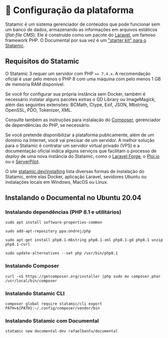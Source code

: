 # 🔧 Configuração da plataforma

Statamic é um sistema gerenciador de conteúdos que pode funcionar sem um banco de dados, armazenando as informações em arquivos estáticos (_flat-file CMS_). Ele é construído como um pacote do [Laravel](https://laravel.com/), um famoso framework PHP. O Documental por sua vez é um ["starter kit" para o Statamic](https://statamic.dev/starter-kits).

## Requisitos do Statamic

O Statamic 3 requer um servidor com PHP `>= 7.4.x`. A recomendação oficial é usar pelo menos o PHP 8 com uma máquina com pelo menos 1 GB de memória RAM disponível.

Se você for configurar sua própria instância sem Docker, também é necessário instalar alguns pacotes extras o GD Library ou ImageMagick, além das seguintes extensões: BCMath, Ctype, Exif, JSON, Mbstring, OpenSSL, PDO, Tokenizer, XML.&#x20;

Consulte também as instruções para instalação do [Composer](https://getcomposer.org/), gerenciador de dependências do PHP, se necessário.

Se você pretende disponibilizar a plataforma publicamente, além de um domínio na Internet, você vai precisar de um servidor. A melhor solução para o Statamic é contratar um servidor virtual privado (VPS) e a documentação oficial indica alguns serviços que facilitam o processo de _deploy_ de uma nova instância do Statamic, como o [Laravel Forge](https://forge.laravel.com/), o [Ploi.io](https://ploi.io/) ou o [ServerPilot](https://serverpilot.io/).

O site [statamic.dev/installing](https://statamic.dev/installing) lista diversas formas de instalação do Statamic, entre elas Docker, aplicação Laravel, sevidores Ubuntu ou instalações locais em Windows, MacOS ou Linux.&#x20;



## Instalando o Documental no Ubuntu 20.04

### Instalando dependências (PHP 8.1 e utilitários)

`sudo apt install software-properties-common`&#x20;

`sudo add-apt-repository ppa:ondrej/php`&#x20;

`sudo apt-get install php8.1-mbstring php8.1-xml php8.1-gd php8.1 unzip php8.1-curl`&#x20;

`sudo update-alternatives --set php /usr/bin/php8.1`

### Instalando Composer

`curl -sS https://getcomposer.org/installer |php sudo mv composer.phar /usr/local/bin/composer`

### Instalando Statamic CLI

`composer global require statamic/cli export PATH=${PATH}:~/.config/composer/vendor/bin`

### Instalando Statamic com Documental

`statamic new documental-dev rafaelbantu/documental`
